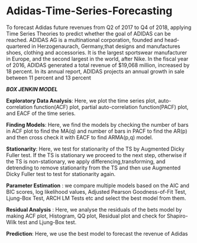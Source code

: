 # Adidas-Time-Series-Forecasting
To forecast Adidas future revenues from Q2 of 2017 to Q4 of 2018, applying Time Series Theories to predict whether the goal of ADIDAS can be reached.
ADIDAS AG is a multinational corporation, founded and head-quartered in Herzogenaurach, Germany,that designs and manufactures shoes, clothing and accessories. It is the largest sportswear manufacturer in Europe, and the second largest in the world, after Nike. 
In the fiscal year of 2016, ADIDAS generated a total revenue of $19,068 million, increased by 18 percent. In its annual report, ADIDAS projects an annual growth in sale between 11 percent and 13 percent




***BOX JENKIN MODEL***


**Exploratory Data Analysis**: Here, we plot the time series plot, auto-correlation function(ACF) plot, partial auto-correlation function(PACF) plot, and EACF of the time series. 

**Finding Models**: Here, we find the models by checking the number of bars in ACF plot to find the MA(q) and number of bars in PACF to find the AR(p) and then cross check it with EACF to find ARMA(p,q) model.

**Stationarity**: Here, we test for stationarity of the TS by Augmented Dicky Fuller test. If the TS is stationary we proceed to the next step, otherwise if the TS is non-stationary, we apply differencing,transforming, and detrending to remove stationarity from the TS and then use Augmented Dicky Fuller test to test for stationarity again.

**Parameter Estimation** : we compare multiple models based on the AIC and BIC scores, log likelihood values, Adjusted Pearson Goodness-of-Fit Test, Ljung-Box Test, ARCH LM Tests etc and select the best model from them.

**Residual Analysis** : Here, we analyse the residuals of the bets model by making ACF plot, Histogram, QQ plot, Residual plot and check for Shapiro-Wilk test and Ljung-Box test.

**Prediction**: Here, we use the best model to forecast the revenue of Adidas
